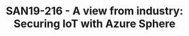 ---
youtube_video_url: https://www.youtube.com/watch?v=BmoK-gYuAvs
amazon_s3_presentation_url: null
amazon_s3_video_url: https://static.linaro.org/connect/san19/videos/san19-216.mp4
categories:
- san19
description: '<strong>A view from industry: Securing IoT with Azure Sphere – Ed Nightingale,
  Partner Director of Engineering, Microsoft Azure Sphere</strong><br>Azure Sphere
  offers to improve MCU computing by bringing cloud connectivity, intelligence, and
  high security to these devices. The Azure Sphere solution consists of three components:
  a new class of cross-over MCUs incorporating Microsoft silicon security technology,
  a new OS built around a custom Linux kernel, and a cloud-based security service
  that guards every Azure Sphere-based device on the planet for 13 years.<br><br>In
  this talk, I will explain the market scenarios Azure Sphere addresses, dig deep
  into the silicon and software architecture that compose the Azure Sphere solution,
  and review some of the project’s history. We’ll go into what makes an Azure Sphere
  MCU unique from a security perspective and why an end-to-end solution to IoT security
  is critical to its success in the market.'
image: /assets/images/featured-images/san19/SAN19-216.png
session_attendee_num: '44'
session_id: SAN19-216
session_room: Pacific Room (Keynote)
session_slot:
  end_time: '2019-09-24 12:50:00'
  start_time: '2019-09-24 12:00:00'
session_speakers:
- speaker_bio: Ed &nbsp;Nightingale has been part of Azure Sphere from its inception
    and has filled many different roles as the product has grown from research to
    product. &nbsp;Currently, Ed is the Partner Director of Engineering for Azure
    Sphere where he is responsible for the overall software and hardware engineering
    effort on the team. Prior to Azure Sphere, &nbsp;Ed was a systems researcher and
    software engineer. Ed has authored papers in top systems conferences such as OSDI
    and SOSP. He has co-authored 20 conference and journal publications, has won 6
    best paper awards, and even helped to set the world record in disk-to-disk sorting
    (<a data-saferedirecturl="https://www.google.com/url?q=https://nam06.safelinks.protection.outlook.com/?url%3Dhttp%253A%252F%252Fsortbenchmark.org%26data%3D02%257C01%257Cddamas%2540microsoft.com%257C433d61160118445fd3c008d71e857f0d%257C72f988bf86f141af91ab2d7cd011db47%257C1%257C0%257C637011431018146227%26sdata%3DOqNsm%252BUSYW5Y40e2Enj5wY4iB97h%252B1u2dfPJ%252BoSk8Ns%253D%26reserved%3D0&source=gmail&ust=1565869504808000&usg=AFQjCNHUGhoCtCVNSpdI8j-Fc6Oyt-MD8Q"
    href="https://nam06.safelinks.protection.outlook.com/?url=http%3A%2F%2Fsortbenchmark.org&data=02%7C01%7Cddamas%40microsoft.com%7C433d61160118445fd3c008d71e857f0d%7C72f988bf86f141af91ab2d7cd011db47%7C1%7C0%7C637011431018146227&sdata=OqNsm%2BUSYW5Y40e2Enj5wY4iB97h%2B1u2dfPJ%2BoSk8Ns%3D&reserved=0"
    target="_blank">http://sortbenchmark.org</a>). He has also worked as an engineer
    and as an engineering manager running a large-scale distributed storage service.
    Ed really enjoys building operating systems and large-scale distributed systems.
  speaker_company: Microsoft
  speaker_image: /assets/images/speakers/san19/ed-nightingale.jpg
  speaker_location: ''
  speaker_name: Ed Nightingale
  speaker_position: Partner Director of Engineering
  speaker_url: ''
  speaker_username: ddamas
session_track: IoT Fog/Gateway/Edge Computing
tag: session
tags:
- Validation and CI
title: 'SAN19-216 - A view from industry: Securing IoT with Azure Sphere'
---